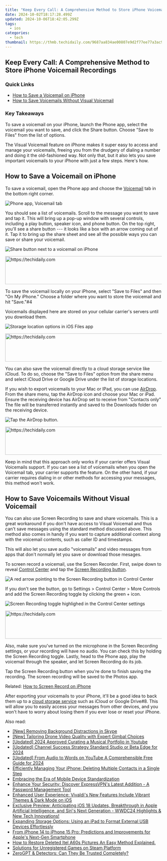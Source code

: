 ```yaml
---
title: "Keep Every Call: A Comprehensive Method to Store iPhone Voicemail Recordings"
date: 2024-10-02T18:17:28.499Z
updated: 2024-10-06T18:42:05.299Z
tags:
  - ios
categories:
  - tech
thumbnail: https://thmb.techidaily.com/9687aa834ae00807e9d2f77ee77a3ac9fdfd8db29a944a670186797d57bfaab8.jpg
---
```


## Keep Every Call: A Comprehensive Method to Store iPhone Voicemail Recordings

### Quick Links

* [How to Save a Voicemail on iPhone](https://fox-http.techidaily.com/updated-20-best-video-editors-compatible-with-dji-videos/)
* [How to Save Voicemails Without Visual Voicemail](https://data-safeguard.techidaily.com/boost-your-seo-strategy-with-advanced-insights-from-cookiebot-technology/)

### Key Takeaways

 To save a voicemail on your iPhone, launch the Phone app, select the voicemail you want to save, and click the Share button. Choose "Save to Files" from the list of options.

 The Visual Voicemail feature on iPhone makes it super easy to access and manage your voicemails, freeing you from the drudgery of dialing a number and doing it the old-fashioned way. Not only that, but it also lets you save important voicemails to your iPhone with just a few steps. Here's how.

##  How to Save a Voicemail on iPhone

 To save a voicemail, open the Phone app and choose the [Voicemail](https://extra-support.techidaily.com/in-2024-maximizing-your-android-game-adventure-with-kinemaster-review/) tab in the bottom right corner.

![Phone app, Voicemail tab](https://static1.howtogeekimages.com/wordpress/wp-content/uploads/2022/01/PhoneVoicemail-iPhoneVoicemailSetup.png) 

 You should see a list of voicemails. Scroll to the message you want to save and tap it. This will bring up a pop-up window with several controls, including a play button, speaker icon, and phone button. On the top right, you'll see a share button --- it looks like a box with an arrow coming out of it. Tap it to bring up the share sheet and see all the possible ways you can save or share your voicemail.

![Share button next to a voicemail on iPhone](https://static1.howtogeekimages.com/wordpress/wp-content/uploads/2023/05/MessageActions-iPhoneVoicemailSetup-1.png) 

<!-- affiliate ads begin -->
<a href="https://appsumo.8odi.net/c/5597632/2123731/7443" target="_top" id="2123731">
  <img src="//a.impactradius-go.com/display-ad/7443-2123731" border="0" alt="https://techidaily.com" width="728" height="90"/>
</a>
<img height="0" width="0" src="https://appsumo.8odi.net/i/5597632/2123731/7443" style="position:absolute;visibility:hidden;" border="0" />
<!-- affiliate ads end -->

 To save the voicemail locally on your iPhone, select "Save to Files" and then "On My iPhone." Choose a folder where you want to store the voicemail and hit "Save."#4 

 Voicemails displayed here are stored on your cellular carrier's servers until you download them.

![Storage location options in iOS Files app](https://static1.howtogeekimages.com/wordpress/wp-content/uploads/2023/05/iOS-Files-app.png) 

<!-- affiliate ads begin -->
<a href="https://appsumo.8odi.net/c/5597632/2068412/7443" target="_top" id="2068412">
  <img src="//a.impactradius-go.com/display-ad/7443-2068412" border="0" alt="https://techidaily.com" width="728" height="90"/>
</a>
<img height="0" width="0" src="https://appsumo.8odi.net/i/5597632/2068412/7443" style="position:absolute;visibility:hidden;" border="0" />
<!-- affiliate ads end -->

 You can also save the voicemail directly to a cloud storage service like iCloud. To do so, choose the "Save to Files" option from the share menu and select iCloud Drive or Google Drive under the list of storage locations.

 If you wish to export voicemails to your Mac or IPad, you can use [AirDrop](https://facebook-video-footage.techidaily.com/updated-enjoy-youtube-music-anytime-with-these-23-essential-no-cost-audio-extractors-for-2024/). From the share menu, tap the AirDrop icon and choose your Mac or iPad. Ensure the receiving device has AirDrop set to receive from "Contacts only" The file will be transferred instantly and saved to the Downloads folder on the receiving device.

![Tap the AirDrop button.](https://static1.howtogeekimages.com/wordpress/wp-content/uploads/2023/05/iOS-Share-Sheet-2.png) 

<!-- affiliate ads begin -->
<a href="https://bluettifr.pxf.io/c/5597632/2145082/17095" target="_top" id="2145082">
  <img src="//a.impactradius-go.com/display-ad/17095-2145082" border="0" alt="https://techidaily.com" width="728" height="90"/>
</a>
<img height="0" width="0" src="https://bluettifr.pxf.io/i/5597632/2145082/17095" style="position:absolute;visibility:hidden;" border="0" />
<!-- affiliate ads end -->

 Keep in mind that this approach only works if your carrier offers Visual Voicemails support. If you can see a list of voicemails when you open the Voicemail tab, your carrier supports the feature. On the other hand, if your carrier requires dialing in or other methods for accessing your messages, this method won't work.

##  How to Save Voicemails Without Visual Voicemail

 You can also use Screen Recording to save and share voicemails. This is a great workaround if you don't have access to Visual Voicemail and thus can't save messages using the standard method discussed above. This method also comes in handy if you want to capture additional context along with the voicemail contents, such as caller ID and timestamps.

 This will also let you save audio "voicemails" and video messages from apps that don't normally let you save or download those mesages.

 To screen record a voicemail, use the Screen Recorder. First, swipe down to reveal [Control Center](https://youtube-blog.techidaily.com/ring-how-tseries-harnesses-revenue-from-online-viewer-base-youtube/) and tap the [Screen Recording button](https://buynow-reviews.techidaily.com/review-of-cubefits-terramat-enhance-workouts-in-a-stationary-position/).

![A red arrow pointing to the Screen Recording button in Control Center](https://static1.howtogeekimages.com/wordpress/wp-content/uploads/2023/05/iPhone-Screen-Recording-tool.png) 

 If you don't see the button, go to Settings > Control Center > More Controls and add the Screen Recording toggle by clicking the green + icon.

![Screen Recording toggle highlighed in the Control Center settings](https://static1.howtogeekimages.com/wordpress/wp-content/uploads/2023/05/Control-Center-settings-1.png) 

<!-- affiliate ads begin -->
<a href="https://ephamedtechinc.pxf.io/c/5597632/2136620/26400" target="_top" id="2136620">
  <img src="//a.impactradius-go.com/display-ad/26400-2136620" border="0" alt="https://techidaily.com" width="728" height="90"/>
</a>
<img height="0" width="0" src="https://ephamedtechinc.pxf.io/i/5597632/2136620/26400" style="position:absolute;visibility:hidden;" border="0" />
<!-- affiliate ads end -->

 Also, make sure you've turned on the microphone in the Screen Recording settings, or your recording will have no audio. You can check this by holding the Screen Recording toggle. Lastly, head to the Phone app, play the voicemail through the speaker, and let Screen Recording do its job.

 Tap the Screen Recording button when you're done to finish saving the recording. The screen recording will be saved to the Photos app.

Related: [How to Screen Record on iPhone](https://buynow-reviews.techidaily.com/review-of-cubefits-terramat-enhance-workouts-in-a-stationary-position/) 

 After exporting your voicemails to your iPhone, it'll be a good idea to back them up to a [cloud storage service](https://instagram-video-recordings.techidaily.com/navigating-the-truth-in-your-photos-an-instagram-selfie-audit/) such as iCloud or Google Drive#8. This will allow you to easily access your messages from other devices, and you won't have to worry about losing them if you ever lose or reset your iPhone.

<ins class="adsbygoogle"
     style="display:block"
     data-ad-format="autorelaxed"
     data-ad-client="ca-pub-7571918770474297"
     data-ad-slot="1223367746"></ins>

<ins class="adsbygoogle"
     style="display:block"
     data-ad-client="ca-pub-7571918770474297"
     data-ad-slot="8358498916"
     data-ad-format="auto"
     data-full-width-responsive="true"></ins>

<span class="atpl-alsoreadstyle">Also read:</span>
<div><ul>
<li><a href="https://screen-sharing-recording.techidaily.com/new-removing-background-distractions-in-skype/"><u>[New] Removing Background Distractions in Skype</u></a></li>
<li><a href="https://some-skills.techidaily.com/new-tailoring-drone-video-quality-with-expert-gimbal-choices/"><u>[New] Tailoring Drone Video Quality with Expert Gimbal Choices</u></a></li>
<li><a href="https://youtube-docs.techidaily.com/ed-2024-approved-curating-a-musical-portfolio-in-youtube/"><u>[Updated] 2024 Approved Curating a Musical Portfolio in Youtube</u></a></li>
<li><a href="https://facebook-record-videos.techidaily.com/updated-channel-success-strategy-standard-studio-or-beta-edge-for-2024/"><u>[Updated] Channel Success Strategy Standard Studio or Beta Edge for 2024</u></a></li>
<li><a href="https://eaxpv-info.techidaily.com/updated-from-audio-to-words-on-youtube-a-comprehensible-free-guide-for-2024/"><u>[Updated] From Audio to Words on YouTube A Comprehensible Free Guide for 2024</u></a></li>
<li><a href="https://os-tips.techidaily.com/efficiently-managing-your-iphone-deleting-multiple-contacts-in-a-single-step/"><u>Efficiently Managing Your iPhone: Deleting Multiple Contacts in a Single Step</u></a></li>
<li><a href="https://os-tips.techidaily.com/embracing-the-era-of-mobile-device-standardization/"><u>Embracing the Era of Mobile Device Standardization</u></a></li>
<li><a href="https://os-tips.techidaily.com/enhance-your-security-discover-expressvpns-latest-addition-a-password-management-tool/"><u>Enhance Your Security: Discover ExpressVPN's Latest Addition - A Password Management Tool</u></a></li>
<li><a href="https://os-tips.techidaily.com/enhanced-user-experience-vivaldis-new-features-include-vibrant-themes-and-dark-mode-on-ios/"><u>Enhanced User Experience: Vivaldi's New Features Include Vibrant Themes & Dark Mode on iOS</u></a></li>
<li><a href="https://os-tips.techidaily.com/exclusive-preview-anticipating-ios-18-updates-breakthrough-in-apple-artificial-intelligence-and-siris-next-generation-wwdc24-highlights-and-new-tech-innovat21/"><u>Exclusive Preview: Anticipating iOS 18 Updates, Breakthrough in Apple Artificial Intelligence, and Siri's Next Generation - WWDC24 Highlights & New Tech Innovations!</u></a></li>
<li><a href="https://os-tips.techidaily.com/expanding-storage-options-using-an-ipad-to-format-external-usb-devices-effortlessly/"><u>Expanding Storage Options: Using an iPad to Format External USB Devices Effortlessly</u></a></li>
<li><a href="https://os-tips.techidaily.com/from-iphone-14-to-iphone-15-pro-predictions-and-improvements-for-apples-next-gen-smartphone/"><u>From iPhone 14 to iPhone 15 Pro: Predictions and Improvements for Apple's Next-Gen Smartphone</u></a></li>
<li><a href="https://blog-min.techidaily.com/how-to-restore-deleted-itel-a60s-pictures-an-easy-method-explained-by-fonelab-android-recover-pictures/"><u>How to Restore Deleted Itel A60s Pictures An Easy Method Explained.</u></a></li>
<li><a href="https://games-able.techidaily.com/solutions-for-unregistered-games-on-steam-platform/"><u>Solutions for Unregistered Games on Steam Platform</u></a></li>
<li><a href="https://tech-savvy.techidaily.com/zerogpt-and-detectors-can-they-be-trusted-completely/"><u>ZeroGPT & Detectors: Can They Be Trusted Completely?</u></a></li>
</ul></div>

